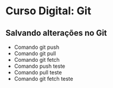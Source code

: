 # Curso Digital: Git

## Salvando alterações no Git

* Comando git push
* Comando git pull
* Comando git fetch
* Comando push teste
* Comando pull teste
* Comando git fetch teste
